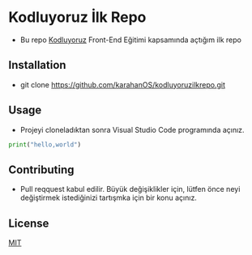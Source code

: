 # Kodluyoruz İlk Repo
- Bu repo [Kodluyoruz](https://www.kodluyoruz.org/) Front-End Eğitimi kapsamında açtığım ilk repo
 
## Installation 
- git clone https://github.com/karahanOS/kodluyoruzilkrepo.git

## Usage
- Projeyi cloneladıktan sonra Visual Studio Code programında açınız.

```Python
print("hello,world")
```

## Contributing
- Pull reqquest kabul edilir. Büyük değişiklikler için, lütfen önce neyi değiştirmek istediğinizi tartışmka için bir konu açınız.

## License
[MIT](https://choosealicense.com/licenses/mit/)